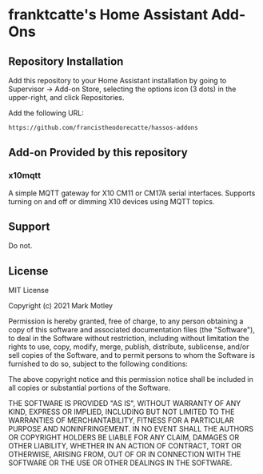 # franktcatte's Home Assistant Add-Ons

## Repository Installation

Add this repository to your Home Assistant installation by going to Supervisor -> Add-on Store, selecting the options icon (3 dots) in the upper-right, and click Repositories.

Add the following URL:

```txt
https://github.com/francistheodorecatte/hassos-addons
```

## Add-on Provided by this repository

### x10mqtt

A simple MQTT gateway for X10 CM11 or CM17A serial interfaces.  Supports turning on and off or dimming X10 devices using MQTT topics.

## Support

Do not.

## License

MIT License

Copyright (c) 2021 Mark Motley

Permission is hereby granted, free of charge, to any person obtaining a copy of this software and associated documentation files (the "Software"), to deal in the Software without restriction, including without limitation the rights to use, copy, modify, merge, publish, distribute, sublicense, and/or sell copies of the Software, and to permit persons to whom the Software is furnished to do so, subject to the following conditions:

The above copyright notice and this permission notice shall be included in all copies or substantial portions of the Software.

THE SOFTWARE IS PROVIDED "AS IS", WITHOUT WARRANTY OF ANY KIND, EXPRESS OR IMPLIED, INCLUDING BUT NOT LIMITED TO THE WARRANTIES OF MERCHANTABILITY, FITNESS FOR A PARTICULAR PURPOSE AND NONINFRINGEMENT. IN NO EVENT SHALL THE AUTHORS OR COPYRIGHT HOLDERS BE LIABLE FOR ANY CLAIM, DAMAGES OR OTHER LIABILITY, WHETHER IN AN ACTION OF CONTRACT, TORT OR OTHERWISE, ARISING FROM, OUT OF OR IN CONNECTION WITH THE SOFTWARE OR THE USE OR OTHER DEALINGS IN THE SOFTWARE.
